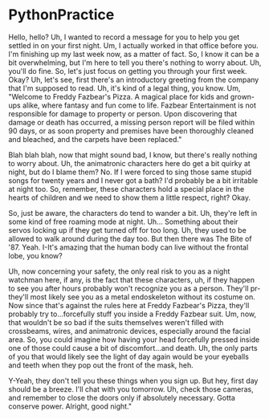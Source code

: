# PythonPractice
Hello, hello? Uh, I wanted to record a message for you to help you get settled in on your first night. Um, I actually worked in that office before you. I'm finishing up my last week now, as a matter of fact. So, I know it can be a bit overwhelming, but I'm here to tell you there's nothing to worry about. Uh, you'll do fine. So, let's just focus on getting you through your first week. Okay?
Uh, let's see, first there's an introductory greeting from the company that I'm supposed to read. Uh, it's kind of a legal thing, you know. Um, "Welcome to Freddy Fazbear's Pizza. A magical place for kids and grown-ups alike, where fantasy and fun come to life. Fazbear Entertainment is not responsible for damage to property or person. Upon discovering that damage or death has occurred, a missing person report will be filed within 90 days, or as soon property and premises have been thoroughly cleaned and bleached, and the carpets have been replaced."

Blah blah blah, now that might sound bad, I know, but there's really nothing to worry about. Uh, the animatronic characters here do get a bit quirky at night, but do I blame them? No. If I were forced to sing those same stupid songs for twenty years and I never got a bath? I'd probably be a bit irritable at night too. So, remember, these characters hold a special place in the hearts of children and we need to show them a little respect, right? Okay.

So, just be aware, the characters do tend to wander a bit. Uh, they're left in some kind of free roaming mode at night. Uh... Something about their servos locking up if they get turned off for too long. Uh, they used to be allowed to walk around during the day too. But then there was The Bite of '87. Yeah. I-It's amazing that the human body can live without the frontal lobe, you know?

Uh, now concerning your safety, the only real risk to you as a night watchman here, if any, is the fact that these characters, uh, if they happen to see you after hours probably won't recognize you as a person. They'll pr- they'll most likely see you as a metal endoskeleton without its costume on. Now since that's against the rules here at Freddy Fazbear's Pizza, they'll probably try to...forcefully stuff you inside a Freddy Fazbear suit. Um, now, that wouldn't be so bad if the suits themselves weren't filled with crossbeams, wires, and animatronic devices, especially around the facial area. So, you could imagine how having your head forcefully pressed inside one of those could cause a bit of discomfort...and death. Uh, the only parts of you that would likely see the light of day again would be your eyeballs and teeth when they pop out the front of the mask, heh.

Y-Yeah, they don't tell you these things when you sign up. But hey, first day should be a breeze. I'll chat with you tomorrow. Uh, check those cameras, and remember to close the doors only if absolutely necessary. Gotta conserve power. Alright, good night."